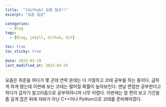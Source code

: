 ```yaml
---
title:  "[Github] 요즘 일상!!"
excerpt: "요즘 일상"

categories:
  - Blog
tags:
  - [Blog, jekyll, Github, Git]

toc: true
toc_sticky: true
 
date: 2023-03-29
last_modified_at: 2023-03-29
---
```


요즘은 취준을 하다가 몇 군데 연락 온데는 다 거절하고 코테 공부를 하는 중이다.
급하게 하게 됐는데 이번에 보는 코테는 떨어질 확률이 높아보인다. 맨날 면접만 공부한다고
하다가 갑자기 알고리즘으로 공부하려니까 너무 어렵다. 이번에는 맘 편히 보고 기간을 좀 길게
잡은 뒤에 자바가 아닌 C++이나 Python으로 코테를 준비해야겠다.